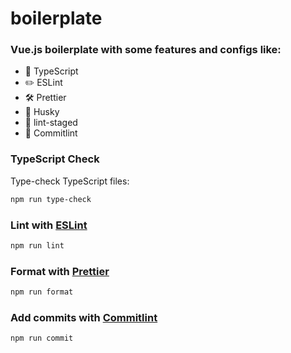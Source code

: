 # boilerplate

### Vue.js boilerplate with some features and configs like:

- 🎉 TypeScript
- ✏️ ESLint
- 🛠 Prettier
- 🦊 Husky
- 🚫 lint-staged
- 🚨 Commitlint

### TypeScript Check

Type-check TypeScript files:

```bash
npm run type-check
```

### Lint with [ESLint](https://eslint.org/)

```bash
npm run lint
```

### Format with [Prettier](https://prettier.io/)

```bash
npm run format
```

### Add commits with [Commitlint](https://commitlint.js.org/)

```bash
npm run commit
```
